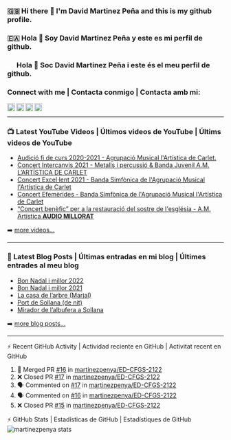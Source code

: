 ### 🇬🇧 Hi there 👋 I'm David Martinez Peña and this is my github profile.
### 🇪🇦 Hola 👋 Soy David Martinez Peña y este es mi perfil de github.
### <img width="18" height="12" src="https://upload.wikimedia.org/wikipedia/commons/thumb/5/56/Senyera_Valenciana_simplificada_2x3.svg/1280px-Senyera_Valenciana_simplificada_2x3.svg.png" /> Hola 👋 Soc David Martinez Peña i este és el meu perfil de github.

<!--
**martinezpenya/martinezpenya** is a ✨ _special_ ✨ repository because its `README.md` (this file) appears on your GitHub profile.

Here are some ideas to get you started:

- 🔭 I’m currently working on ...
- 🌱 I’m currently learning ...
- 👯 I’m looking to collaborate on ...
- 🤔 I’m looking for help with ...
- 💬 Ask me about ...
- 📫 How to reach me: ...
- 😄 Pronouns: ...
- ⚡ Fun fact: ...
-->

### Connect with me | Contacta conmigo | Contacta amb mi:


[<img align="left" height="18px" alt="web.martinezpenya.es" src="https://img.shields.io/uptimerobot/status/m786156750-95228b3f1a1504c055475152?label=blog&style=plastic" />][website]
[<img align="left" height="18px" alt="martinezpenya | YouTube" src="https://img.shields.io/youtube/channel/views/UCSwQGd8SkZMoq_9_HHsQcyA?style=plastic&label=youtube" />][youtube]
[<img align="left" height="18px" alt="martinezpenya | Twitter" src="https://img.shields.io/twitter/follow/martinezpenya?style=plastic&label=twitter" />][twitter]
[<img align="left" height="18px" alt="martinezpenya | LinkedIn" src="https://img.shields.io/badge/LinkedIn-0077B5?style=for-the-badge&logo=linkedin&logoColor=white&style=plastic" />][linkedin]
<br />

---

### 📺 Latest YouTube Videos | Últimos videos de YouTube | Últims videos de YouTube

<!-- YOUTUBE:START -->
- [Audició fi de curs 2020-2021 - Agrupació Musical l&#39;Artística de Carlet.](https://www.youtube.com/watch?v=sDy4xYOhJSI)
- [Concert Intercanvis 2021 - Metalls i percussió &amp; Banda Juvenil A.M. L’ARTÍSTICA DE CARLET](https://www.youtube.com/watch?v=BkSA4ydnaiE)
- [Concert Excel·lent 2021 - Banda Simfònica de l&#39;Agrupació Musical l&#39;Artística de Carlet](https://www.youtube.com/watch?v=PeTvspM262U)
- [Concert Efemèrides - Banda Simfònica de l&#39;Agrupació Musical l&#39;Artística de Carlet](https://www.youtube.com/watch?v=blk7GSq3aew)
- [“Concert benèfic” per a la restauració del sostre de l&#39;església - A.M. Artística  **AUDIO MILLORAT**](https://www.youtube.com/watch?v=5Mevq1kuUiQ)
<!-- YOUTUBE:END -->

➡️ [more videos...][youtube]

---

### 📕 Latest Blog Posts | Últimas entradas en mi blog | Últimes entrades al meu blog
<!-- BLOG-POST-LIST:START -->
- [Bon Nadal i millor 2022](https://web.martinezpenya.es/2021/12/bon-nadal-i-millor-2022/)
- [Bon Nadal i millor 2021](https://web.martinezpenya.es/2020/12/bon-nadal-i-millor-2021/)
- [La casa de l’arbre &lpar;Marjal&rpar;](https://web.martinezpenya.es/2020/07/la-casa-de-larbre-marjal/)
- [Port de Sollana &lpar;de nit&rpar;](https://web.martinezpenya.es/2020/07/port-de-sollana-de-nit/)
- [Mirador de l’albufera a Sollana](https://web.martinezpenya.es/2020/07/mirador-de-lalbufera-a-sollana/)
<!-- BLOG-POST-LIST:END -->

➡️ [more blog posts...][blog]

---


:zap: Recent GitHub Activity | Actividad reciente en GitHub | Activitat recent en GitHub
  <!--START_SECTION:activity-->
1. 🎉 Merged PR [#16](https://github.com/martinezpenya/ED-CFGS-2122/pull/16) in [martinezpenya/ED-CFGS-2122](https://github.com/martinezpenya/ED-CFGS-2122)
2. ❌ Closed PR [#17](https://github.com/martinezpenya/ED-CFGS-2122/pull/17) in [martinezpenya/ED-CFGS-2122](https://github.com/martinezpenya/ED-CFGS-2122)
3. 🗣 Commented on [#17](https://github.com/martinezpenya/ED-CFGS-2122/issues/17) in [martinezpenya/ED-CFGS-2122](https://github.com/martinezpenya/ED-CFGS-2122)
4. 🗣 Commented on [#16](https://github.com/martinezpenya/ED-CFGS-2122/issues/16) in [martinezpenya/ED-CFGS-2122](https://github.com/martinezpenya/ED-CFGS-2122)
5. ❌ Closed PR [#15](https://github.com/martinezpenya/ED-CFGS-2122/pull/15) in [martinezpenya/ED-CFGS-2122](https://github.com/martinezpenya/ED-CFGS-2122)
  <!--END_SECTION:activity-->

:zap: GitHub Stats | Estadísticas de GitHub | Estadístiques de GitHub
<img align="left" alt="martinezpenya stats" src="http://github-readme-stats-martinezpenya.vercel.app/api?username=martinezpenya&show_icons=true&hide_border=true&theme=dark" />

[website]: https://www.martinezpenya.es
[blog]: http://web.martinezpenya.es
[twitter]: https://twitter.com/martinezpenya
[youtube]: https://youtube.com/davidmartinezpenya
[linkedin]: https://linkedin.com/in/martinezpenya
